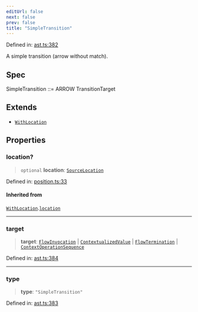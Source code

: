 ```yaml
---
editUrl: false
next: false
prev: false
title: "SimpleTransition"
---
```


Defined in: [ast.ts:382](https://github.com/rcs-agents/rcs-lang/blob/68cb652ba691370490e2f22c44219c82067584e3/packages/ast/src/ast.ts#L382)

A simple transition (arrow without match).

## Spec

SimpleTransition ::= ARROW TransitionTarget

## Extends

- [`WithLocation`](/api/ast/interfaces/withlocation/)

## Properties

### location?

> `optional` **location**: [`SourceLocation`](/api/ast/interfaces/sourcelocation/)

Defined in: [position.ts:33](https://github.com/rcs-agents/rcs-lang/blob/68cb652ba691370490e2f22c44219c82067584e3/packages/ast/src/position.ts#L33)

#### Inherited from

[`WithLocation`](/api/ast/interfaces/withlocation/).[`location`](/api/ast/interfaces/withlocation/#location)

***

### target

> **target**: [`FlowInvocation`](/api/ast/interfaces/flowinvocation/) \| [`ContextualizedValue`](/api/ast/interfaces/contextualizedvalue/) \| [`FlowTermination`](/api/ast/interfaces/flowtermination/) \| [`ContextOperationSequence`](/api/ast/interfaces/contextoperationsequence/)

Defined in: [ast.ts:384](https://github.com/rcs-agents/rcs-lang/blob/68cb652ba691370490e2f22c44219c82067584e3/packages/ast/src/ast.ts#L384)

***

### type

> **type**: `"SimpleTransition"`

Defined in: [ast.ts:383](https://github.com/rcs-agents/rcs-lang/blob/68cb652ba691370490e2f22c44219c82067584e3/packages/ast/src/ast.ts#L383)
